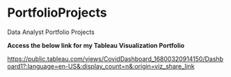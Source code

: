 # PortfolioProjects
Data Analyst Portfolio Projects

**Access the below link for my Tableau Visualization Portfolio**

https://public.tableau.com/views/CovidDashboard_16800320914150/Dashboard1?:language=en-US&:display_count=n&:origin=viz_share_link
